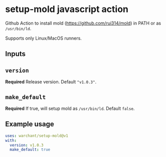 # setup-mold javascript action

Github Action to install mold (https://github.com/rui314/mold) in PATH or as `/usr/bin/ld`.

Supports only Linux/MacOS runners.

## Inputs

## `version`

**Required** Release version. Default `"v1.0.3"`.

## `make_default`

**Required** If true, will setup mold as `/usr/bin/ld`. Default `false`.

## Example usage

```yaml
uses: warchant/setup-mold@v1
with:
  version: v1.0.3
  make_default: true
```
